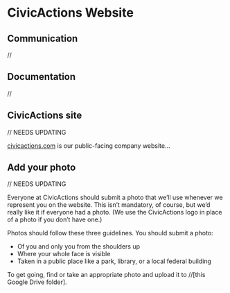 # CivicActions Website

## Communication

//

## Documentation

//

## CivicActions site

// NEEDS UPDATING

[civicactions.com](http://civicactions.com) is our public-facing company website…

## Add your photo

// NEEDS UPDATING

Everyone at CivicActions should submit a photo that we’ll use whenever we represent you on the website. This isn’t mandatory, of course, but we’d really like it if everyone had a photo. (We use the CivicActions logo in place of a photo if you don’t have one.)

Photos should follow these three guidelines. You should submit a photo:

* Of you and only you from the shoulders up
* Where your whole face is visible
* Taken in a public place like a park, library, or a local federal building

To get going, find or take an appropriate photo and upload it to //\[this Google Drive folder].
